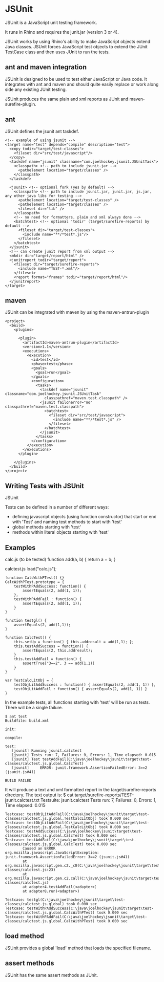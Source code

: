 JSUnit
======
JSUnit is a JavaScript unit testing framework.

It runs in Rhino and requires the junit.jar (version 3 or 4).

JSUnit works by using Rhino's ability to make JavaScript objects
extend Java classes.  JSUnit forces JavaScript test objects to
extend the JUnit TestCase class and then uses JUnit to run
the tests.

ant and maven integration
-------------------------
JSUnit is designed to be used to test either JavaScript or
Java code.  It integrates with ant and maven and should quite
easily replace or work along side any existing JUnit testing.

JSUnit produces the same plain and xml reports as JUnit and
maven-surefire-plugin.

ant
---
JSUnit defines the jsunit ant taskdef.

    <!-- example of using jsunit -->
    <target name="test" depends="compile" description="test">
      <copy todir="target/test-classes">
        <fileset dir="src/test/javascript"/>
      </copy>
      <taskdef name="jsunit" classname="com.joelhockey.jsunit.JSUnitTask">
        <classpath> <!-- path to include jsunit.jar -->
          <pathelement location="target/classes" />
        </classpath>
      </taskdef>
    
      <jsunit> <!-- optional fork (yes by default) -->
        <classpath> <!-- path to include jsunit.jar, junit.jar, js.jar, any other java libs for testing -->
          <pathelement location="target/test-classes" />
          <pathelement location="target/classes" />
          <fileset dir="lib" />
        </classpath>
        <!-- no need for formatters, plain and xml always done -->
        <batchtest> <!-- optional 'todir' (target/surefire-reports) by default -->
          <fileset dir="target/test-classes">
            <include name="**/*test*.js"/>
          </fileset>
        </batchtest>
      </jsunit>
      <!-- can create junit report from xml output -->
      <mkdir dir="target/report/html" />
      <junitreport todir="target/report">
        <fileset dir="target/surefire-reports">
          <include name="TEST-*.xml"/>
        </fileset>
        <report format="frames" todir="target/report/html"/>
      </junitreport>
    </target>

maven
-----
JSUnit can be integrated with maven by using the maven-antrun-plugin

    <project>
      <build>
        <plugins>
        
          <plugin>
            <artifactId>maven-antrun-plugin</artifactId>
            <version>1.1</version>
            <executions>
              <execution>
                <id>test</id>
                <phase>test</phase>
                <goals>
                  <goal>run</goal>
                </goals>
                <configuration>
                  <tasks>
                    <taskdef name="jsunit" classname="com.joelhockey.jsunit.JSUnitTask"
                      classpathref="maven.test.classpath" />
                    <jsunit failonerror="no" classpathref="maven.test.classpath">
                      <batchtest>
                        <fileset dir="src/test/javascript">
                          <include name="**/*test*.js" />
                        </fileset>
                      </batchtest>
                    </jsunit>
                  </tasks>
                </configuration>
              </execution>
            </executions>
          </plugin>
        
        </plugins>
      </build>
    </project>

Writing Tests with JSUnit
-------------------------
JSUnit 

Tests can be defined in a number of different ways:
* defining javascript objects (using function constructor) that start or end with 'Test'
and naming test methods to start with 'test'
* global methods starting with 'test'
* methods within literal objects starting with 'test'

Examples
--------

calc.js (to be tested)
    function add(a, b) { return a + b; }
    
calctest.js
    load("calc.js");

    function CalcWithPTest() {}
    CalcWithPTest.prototype = {
        testWithPAddSuccess: function() {
            assertEquals(2, add(1, 1));
        },
        testWithPAddFail : function() {
            assertEquals(2, add(1, 1));
        }
    }

    function testgl() {
        assertEquals(2, add(1,1));
    }

    function CalcTest() {
        this.setUp = function() { this.addresult = add(1,1); };
        this.testAddSuccess = function() {
            assertEquals(2, this.addresult);
        }
        this.testAddFail = function() {
            assertTrue("3==2", 3 == add(1,1))
        }
    }

    var TestCalcLitObj = {
        testObjLitAddSuccess : function() { assertEquals(2, add(1, 1)) },
        testObjLitAddFail : function() { assertEquals(2, add(1, 1)) }
    }

In the example tests, all functions starting with 'test' will be run as tests.
There will be a single failure.

    $ ant test
    Buildfile: build.xml

    init:

    compile:

    test:
       [jsunit] Running jsunit.calctest
       [jsunit] Tests run: 7, Failures: 0, Errors: 1, Time elapsed: 0.015
       [jsunit] Test testAddFail(C:\java\joelhockey\jsunit\target\test-classes/calctest.js.global.CalcTest)
       [jsunit]     ERROR: junit.framework.AssertionFailedError: 3==2 (jsunit.js#41)

    BUILD FAILED
    
It will produce a text and xml formatted report in the target/surefire-reports directory.
The text output is:
    $ cat target/surefire-reports/TEST-jsunit.calctest.txt
    Testsuite: jsunit.calctest
    Tests run: 7, Failures: 0, Errors: 1, Time elapsed: 0.015

    Testcase: testObjLitAddFail(C:\java\joelhockey\jsunit\target\test-classes/calctest.js.global.TestCalcLitObj) took 0.000 sec
    Testcase: testObjLitAddFail(C:\java\joelhockey\jsunit\target\test-classes/calctest.js.global.TestCalcLitObj) took 0.000 sec
    Testcase: testAddSuccess(C:\java\joelhockey\jsunit\target\test-classes/calctest.js.global.CalcTest) took 0.000 sec
    Testcase: testAddFail(C:\java\joelhockey\jsunit\target\test-classes/calctest.js.global.CalcTest) took 0.000 sec
            Caused an ERROR
    org.mozilla.javascript.JavaScriptException: junit.framework.AssertionFailedError: 3==2 (jsunit.js#41)
            at org.mozilla.javascript.gen.c2._c8(C:\java\joelhockey\jsunit\target\test-classes/calctest.js:23)
            at org.mozilla.javascript.gen.c2.call(C:\java\joelhockey\jsunit\target\test-classes/calctest.js)
            at adapter4.testAddFail(<adapter>)
            at adapter8.run(<adapter>)

    Testcase: testgl(C:\java\joelhockey\jsunit\target\test-classes/calctest.js.global) took 0.000 sec
    Testcase: testWithPAddSuccess(C:\java\joelhockey\jsunit\target\test-classes/calctest.js.global.CalcWithPTest) took 0.000 sec
    Testcase: testWithPAddFail(C:\java\joelhockey\jsunit\target\test-classes/calctest.js.global.CalcWithPTest) took 0.000 sec

    
load method
-----------
JSUnit provides a global 'load' method that loads the specified filename.

assert methods
--------------
JSUnit has the same assert methods as JUnit.